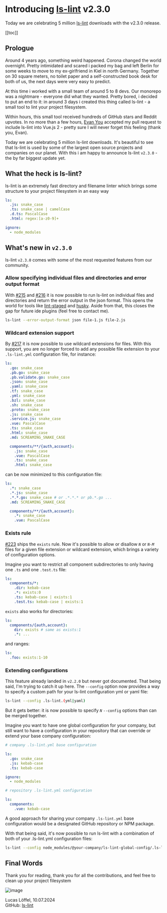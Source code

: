 # Introducing [ls-lint](https://github.com/loeffel-io/ls-lint) v2.3.0

Today we are celebrating 5 million [ls-lint](https://github.com/loeffel-io/ls-lint) downloads with the v2.3.0 release.

[[toc]]

## Prologue

Around 4 years ago, something weird happened. Corona changed the world overnight. Pretty intimidated and scared i packed
my bag and left Berlin for some weeks to move to my ex-girlfriend in Kiel in north Germany. Together on 30 square
meters, no toilet paper and a self-constructed book desk for both of us, the next days were very easy to predict.

At this time i worked with a small team of around 5 to 8 devs. Our monorepo was a nightmare - everyone did what they
wanted. Pretty bored, i decided to put an end to it: in around 3 days i created this thing called ls-lint - a small tool
to lint your project filesystem.

Within hours, this small tool received hundreds of GitHub stars and Reddit upvotes. In no more than a few
hours, [Evan You](https://github.com/yyx990803) accepted my pull request to include ls-lint into Vue.js 2 - pretty sure
I will never forget this feeling (thank you, Evan).

Today we are celebrating 5 million ls-lint downloads. It's beautiful to see that ls-lint is used by some of the largest
open source projects and companies on our planet. With this i am happy to announce ls-lint `v2.3.0` - the by far biggest
update yet.

## What the heck is ls-lint?

ls-lint is an extremely fast directory and filename linter which brings some structure to your project filesystem in an
easy way

```yaml
ls:
  .js: snake_case
  .ts: snake_case | camelCase
  .d.ts: PascalCase
  .html: regex:[a-z0-9]+

ignore:
  - node_modules
```

<DemoTermynal/>

## What's new in `v2.3.0`

ls-lint `v2.3.0` comes with some of the most requested features from our community.

### Allow specifying individual files and directories and error output format

With [#215](https://github.com/loeffel-io/ls-lint/pull/215) and [#216](https://github.com/loeffel-io/ls-lint/pull/216)
it is now possible to run ls-lint on individual files and directories and return the error output in the json format.
This opens the world for tools like [lint-staged](https://github.com/lint-staged/lint-staged)
and [husky](https://github.com/typicode/husky).
Aside from that, this closes the gap for future ide plugins (feel free to contact me).

```bash
ls-lint --error-output-format json file-1.js file-2.js
```

### Wildcard extension support

By [#217](https://github.com/loeffel-io/ls-lint/pull/217) it is now possible to use wildcard extensions for files.
With this support, you are no longer forced to add any possible file extension to your `.ls-lint.yml` configuration
file, for instance:

```yaml
ls:
  .go: snake_case
  .pb.go: snake_case
  .pb.validate.go: snake_case
  .json: snake_case
  .yaml: snake_case
  .tf: snake_case
  .yml: snake_case
  .bzl: snake_case
  .sh: snake_case
  .proto: snake_case
  .js: snake_case
  .service.js: snake_case
  .vue: PascalCase
  .ts: snake_case
  .html: snake_case
  .md: SCREAMING_SNAKE_CASE

  components/**/{auth,account}:
    .js: snake_case
    .vue: PascalCase
    .ts: snake_case
    .html: snake_case  
```

can be now minimized to this configuration file:

```yaml
ls:
  .*: snake_case
  .*.js: snake_case
  .*.*.go: snake_case # or .*.*.* or pb.*.go ... 
  .md: SCREAMING_SNAKE_CASE

  components/**/{auth,account}:
    .*: snake_case
    .vue: PascalCase
```

### Exists rule

[#223](https://github.com/loeffel-io/ls-lint/pull/223) ships the `exists` rule. Now it's possible to allow or disallow
_`N`_ or _`N-M`_ files for a given file extension or wildcard extension, which brings a variety of configuration
options.

Imagine you want to restrict all component subdirectories to only having one `.ts` and one `.test.ts` file:

```yaml
ls:
  components/*:
    .dir: kebab-case
    .*: exists:0
    .ts: kebab-case | exists:1
    .test.ts: kebab-case | exists:1
```

`exists` also works for directories:

```yaml
ls:
  components/{auth,account}:
    dir: exists # same as exists:1
    .*: ...
```

and ranges:

```yaml
ls:
  .foo: exists:1-10
```

### Extending configurations

This feature already landed in `v2.2.0` but never got documented. That being said, I'm trying to catch it up here.
The `--config` option now provides a way to specify a custom path for your ls-lint configuration yml or yaml file:

```bash
ls-lint --config .ls-lint.(yml|yaml)
```

But it gets better: it is now possible to specify _`N`_ `--config` options than can be merged together.

Imagine you want to have one global configuration for your company, but still want to have a configuration in your
repository that can override or extend your base company configuration:

```yaml
# company .ls-lint.yml base configuration

ls:
  .go: snake_case
  .js: kebab-case
  .ts: kebab-case

ignore:
  - node_modules
```

```yaml
# repository .ls-lint.yml configuration

ls:
  components:
    .vue: kebab-case
```

A good approach for sharing your company `.ls-lint.yml` base configuration would be a designated GitHub repository or
NPM package.

With that being said, it's now possible to run ls-lint with a combination of both of your .ls-lint.yml configuration
files:

```bash
ls-lint --config node_modules/@your-company/ls-lint-global-config/.ls-lint.yml --config .ls-lint.yml
```

## Final Words

Thank you for reading, thank you for all the contributions, and feel free to clean up your project filesystem

<img src="/image-2.png" alt="image" style="max-width:500px;">

Lucas Löffel, 10.07.2024  
GitHub: [ls-lint](https://github.com/loeffel-io/ls-lint)